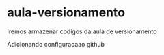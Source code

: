 # aula-versionamento
Iremos armazenar codigos da aula de versionamento 

Adicionando configuracaao github
